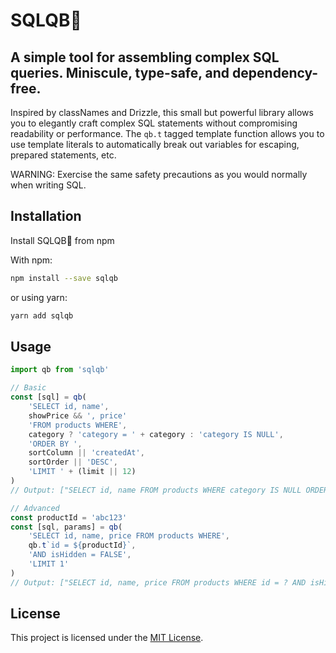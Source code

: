 # SQLQB🏈

## A simple tool for assembling complex SQL queries. Miniscule, type-safe, and dependency-free.

Inspired by classNames and Drizzle, this small but powerful library allows you to elegantly craft complex SQL statements without compromising readability or performance. The `qb.t` tagged template function allows you to use template literals to automatically break out variables for escaping, prepared statements, etc.

WARNING: Exercise the same safety precautions as you would normally when writing SQL.

## Installation

Install SQLQB🏈 from npm

With npm:
```bash
npm install --save sqlqb
```
or using yarn:
```bash
yarn add sqlqb
```

## Usage

```javascript
import qb from 'sqlqb' 

// Basic
const [sql] = qb(
    'SELECT id, name',
    showPrice && ', price'
    'FROM products WHERE',
    category ? 'category = ' + category : 'category IS NULL',
    'ORDER BY ',
    sortColumn || 'createdAt',
    sortOrder || 'DESC',
    'LIMIT ' + (limit || 12)
)
// Output: ["SELECT id, name FROM products WHERE category IS NULL ORDER BY createdAt DESC LIMIT 12"]

// Advanced
const productId = 'abc123'
const [sql, params] = qb(
    'SELECT id, name, price FROM products WHERE',
    qb.t`id = ${productId}`,
    'AND isHidden = FALSE',
    'LIMIT 1'
)
// Output: ["SELECT id, name, price FROM products WHERE id = ? AND isHidden = FALSE LIMIT 1", ["abc123"]]
```

## License

This project is licensed under the [MIT License](LICENSE).